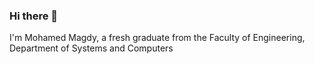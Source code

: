 ### Hi there 👋

 I'm Mohamed Magdy, a fresh graduate from the Faculty of Engineering, Department of Systems and Computers




